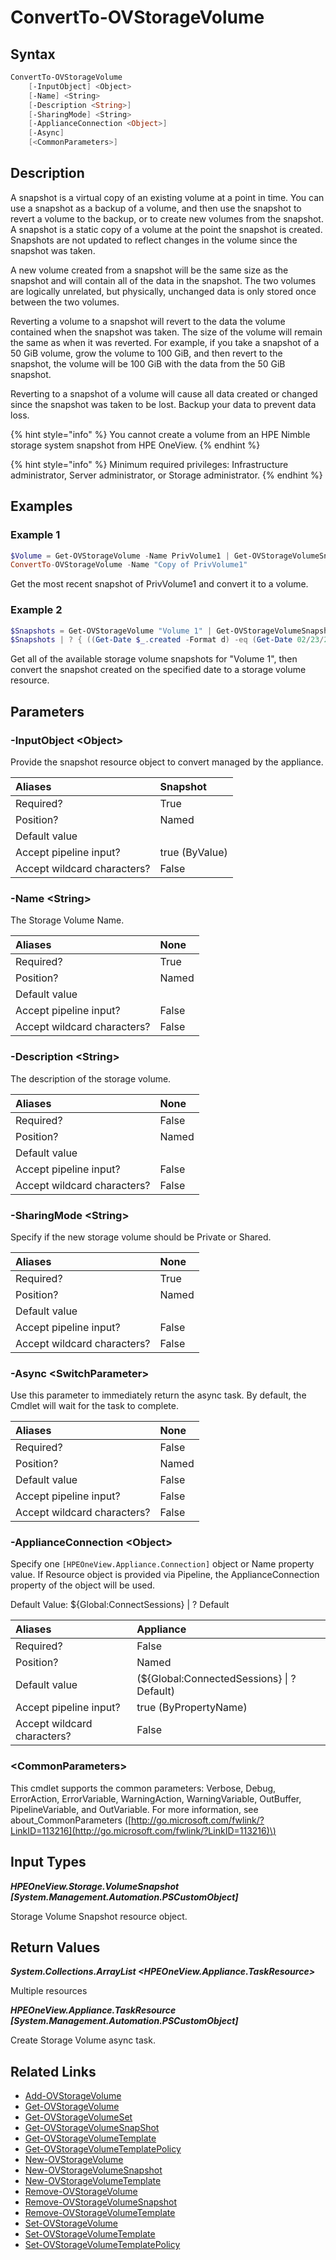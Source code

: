 ﻿---
description: Convert an existing Storage Volume Snapshot to a Storage Volume.
---

# ConvertTo-OVStorageVolume

## Syntax

```powershell
ConvertTo-OVStorageVolume
    [-InputObject] <Object>
    [-Name] <String>
    [-Description <String>]
    [-SharingMode] <String>
    [-ApplianceConnection <Object>]
    [-Async]
    [<CommonParameters>]
```

## Description

A snapshot is a virtual copy of an existing volume at a point in time. You can use a snapshot as a backup of a volume, and then use the snapshot to revert a volume to the backup, or to create new volumes from the snapshot.
A snapshot is a static copy of a volume at the point the snapshot is created. Snapshots are not updated to reflect changes in the volume since the snapshot was taken.

A new volume created from a snapshot will be the same size as the snapshot and will contain all of the data in the snapshot. The two volumes are logically unrelated, but physically, unchanged data is only stored once between the two volumes.

Reverting a volume to a snapshot will revert to the data the volume contained when the snapshot was taken. The size of the volume will remain the same as when it was reverted. For example, if you take a snapshot of a 50 GiB volume, grow the volume to 100 GiB, and then revert to the snapshot, the volume will be 100 GiB with the data from the 50 GiB snapshot.

Reverting to a snapshot of a volume will cause all data created or changed since the snapshot was taken to be lost. Backup your data to prevent data loss.

{% hint style="info" %}
 You cannot create a volume from an HPE Nimble storage system snapshot from HPE OneView.
{% endhint %}


{% hint style="info" %}
Minimum required privileges: Infrastructure administrator, Server administrator, or Storage administrator.
{% endhint %}

## Examples

###  Example 1 

```powershell
$Volume = Get-OVStorageVolume -Name PrivVolume1 | Get-OVStorageVolumeSnapshot | Select-Object -Last 1
ConvertTo-OVStorageVolume -Name "Copy of PrivVolume1"
```

Get the most recent snapshot of PrivVolume1 and convert it to a volume.

###  Example 2 

```powershell
$Snapshots = Get-OVStorageVolume "Volume 1" | Get-OVStorageVolumeSnapshot
$Snapshots | ? { ((Get-Date $_.created -Format d) -eq (Get-Date 02/23/2016 -format d)} | ConvertTo-OVStorageVolume -Name "Copy of Volume 1" | Wait-OVTaskComplete
```

Get all of the available storage volume snapshots for "Volume 1", then convert the snapshot created on the specified date to a storage volume resource.

## Parameters

### -InputObject &lt;Object&gt;

Provide the snapshot resource object to convert managed by the appliance.

| Aliases | Snapshot |
| :--- | :--- |
| Required? | True |
| Position? | Named |
| Default value |  |
| Accept pipeline input? | true (ByValue) |
| Accept wildcard characters? | False |

### -Name &lt;String&gt;

The Storage Volume Name.

| Aliases | None |
| :--- | :--- |
| Required? | True |
| Position? | Named |
| Default value |  |
| Accept pipeline input? | False |
| Accept wildcard characters? | False |

### -Description &lt;String&gt;

The description of the storage volume.

| Aliases | None |
| :--- | :--- |
| Required? | False |
| Position? | Named |
| Default value |  |
| Accept pipeline input? | False |
| Accept wildcard characters? | False |

### -SharingMode &lt;String&gt;

Specify if the new storage volume should be Private or Shared.

| Aliases | None |
| :--- | :--- |
| Required? | True |
| Position? | Named |
| Default value |  |
| Accept pipeline input? | False |
| Accept wildcard characters? | False |

### -Async &lt;SwitchParameter&gt;

Use this parameter to immediately return the async task.  By default, the Cmdlet will wait for the task to complete.

| Aliases | None |
| :--- | :--- |
| Required? | False |
| Position? | Named |
| Default value | False |
| Accept pipeline input? | False |
| Accept wildcard characters? | False |

### -ApplianceConnection &lt;Object&gt;

Specify one `[HPEOneView.Appliance.Connection]` object or Name property value. If Resource object is provided via Pipeline, the ApplianceConnection property of the object will be used.

Default Value: ${Global:ConnectSessions} | ? Default

| Aliases | Appliance |
| :--- | :--- |
| Required? | False |
| Position? | Named |
| Default value | (${Global:ConnectedSessions} &vert; ? Default) |
| Accept pipeline input? | true (ByPropertyName) |
| Accept wildcard characters? | False |

### &lt;CommonParameters&gt;

This cmdlet supports the common parameters: Verbose, Debug, ErrorAction, ErrorVariable, WarningAction, WarningVariable, OutBuffer, PipelineVariable, and OutVariable. For more information, see about\_CommonParameters \([http://go.microsoft.com/fwlink/?LinkID=113216](http://go.microsoft.com/fwlink/?LinkID=113216)\)

## Input Types

_**HPEOneView.Storage.VolumeSnapshot [System.Management.Automation.PSCustomObject]**_

Storage Volume Snapshot resource object.

## Return Values

_**System.Collections.ArrayList <HPEOneView.Appliance.TaskResource>**_

Multiple resources

_**HPEOneView.Appliance.TaskResource [System.Management.Automation.PSCustomObject]**_

Create Storage Volume async task.

## Related Links

* [Add-OVStorageVolume](add-ovstoragevolume.md)
* [Get-OVStorageVolume](get-ovstoragevolume.md)
* [Get-OVStorageVolumeSet](get-ovstoragevolumeset.md)
* [Get-OVStorageVolumeSnapShot](get-ovstoragevolumesnapshot.md)
* [Get-OVStorageVolumeTemplate](get-ovstoragevolumetemplate.md)
* [Get-OVStorageVolumeTemplatePolicy](get-ovstoragevolumetemplatepolicy.md)
* [New-OVStorageVolume](new-ovstoragevolume.md)
* [New-OVStorageVolumeSnapshot](new-ovstoragevolumesnapshot.md)
* [New-OVStorageVolumeTemplate](new-ovstoragevolumetemplate.md)
* [Remove-OVStorageVolume](remove-ovstoragevolume.md)
* [Remove-OVStorageVolumeSnapshot](remove-ovstoragevolumesnapshot.md)
* [Remove-OVStorageVolumeTemplate](remove-ovstoragevolumetemplate.md)
* [Set-OVStorageVolume](set-ovstoragevolume.md)
* [Set-OVStorageVolumeTemplate](set-ovstoragevolumetemplate.md)
* [Set-OVStorageVolumeTemplatePolicy](set-ovstoragevolumetemplatepolicy.md)
